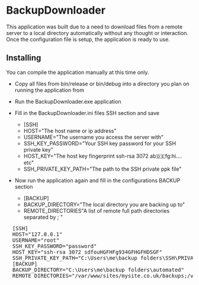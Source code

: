 # BackupDownloader

This application was built due to a need to download files from a remote server to a local directory automatically without any thought or interaction. Once the configuration file is setup, the application is ready to use.

## Installing

You can compile the application manually at this time only. 

- Copy all files from bin/release or bin/debug into a directory you plan on running the application from
- Run the BackupDownloader.exe application
- Fill in the BackupDownloader.ini files SSH section and save
  - [SSH]
  - HOST="The host name or ip address"
  - USERNAME="The username you access the server with"
  - SSH_KEY_PASSWORD="Your SSH key password for your SSH private key"
  - HOST_KEY="The host key fingerprint ssh-rsa 3072 ab:de:fg:hi.... etc"
  - SSH_PRIVATE_KEY_PATH="The path to the SSH private ppk file"

- Now run the application again and fill in the configurations BACKUP section
  - [BACKUP]
  - BACKUP_DIRECTORY="The local directory you are backing up to"
  - REMOTE_DIRECTORIES"A list of remote full path directories separated by ; "

<pre>
  [SSH]
  HOST="127.0.0.1"
  USERNAME="root"
  SSH_KEY_PASSWORD="password"
  HOST_KEY="ssh-rsa 3072 sdfouHGFHFg934GFHGFHDSGF"
  SSH_PRIVATE_KEY_PATH="C:\Users\me\backup folders\SSH\PRIVATE.ppk"
  [BACKUP]
  BACKUP_DIRECTORY="C:\Users\me\backup folders\automated"
  REMOTE_DIRECTORIES="/var/www/sites/mysite.co.uk/backups;/var/www/sites/mysecondsite.co.uk/backups"
</pre>
